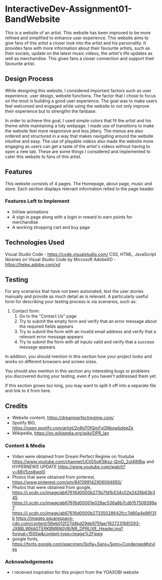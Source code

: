 # InteractiveDev-Assignment01-BandWebsite

This is a website of an artist. This website has been improved to be more refined and simplified to enhance user experience. This website aims to give fans of this artist a closer look into the artist and his personality. It provides fans with more information about their favourite artists, such as their socials, update on the latest music videos, the artist's life updates as well as merchandise. This gives fans a closer connection and support their favourite artist.
 
## Design Process

While designing this website, I considered important factors such as user experience, user design, website functions. The factor that I chose to focus on the most is building a good user experience. The goal was to make users feel welcomed and engaged while using the website to not only improve their experience but to strengthn the fanbase. 

In order to achieve this goal, I used simple colors that fit the artist and his theme while maintaining a tidy webpage. I made use of transitions to make the website feel more responsive and less jittery. The menus are also ordered and structured in a way that makes navigating around the website intuitive and easy. The use of playable videos also made the website more engaging as users can get a taste of the artist's videos without having to open a new tab. These are some things I considered and implemented to cater this website to fans of this artist. 

## Features

This website consists of 4 pages. The Homepage, about page, music and store. Each section displays relevant information relted to the page header.

### Features Left to Implement
- InView animations
- A sign in page along with a login in reward to earn points for merchandise
- A working shopping cart and buy page

## Technologies Used

Visual Studio Code - https://code.visualstudio.com/
CSS, HTML, JavaScript libraries on Visual Studio Code by Microsoft
AdobeXD - https://helpx.adobe.com/xd

## Testing

For any scenarios that have not been automated, test the user stories manually and provide as much detail as is relevant. A particularly useful form for describing your testing process is via scenarios, such as:

1. Contact form:
    1. Go to the "Contact Us" page
    2. Try to submit the empty form and verify that an error message about the required fields appears
    3. Try to submit the form with an invalid email address and verify that a relevant error message appears
    4. Try to submit the form with all inputs valid and verify that a success message appears.

In addition, you should mention in this section how your project looks and works on different browsers and screen sizes.

You should also mention in this section any interesting bugs or problems you discovered during your testing, even if you haven't addressed them yet.

If this section grows too long, you may want to split it off into a separate file and link to it from here.

## Credits

- Website content, https://dreamperfectregime.com/
- Spotify BIO, https://open.spotify.com/artist/2o8gT0fQmFxGNbowbdgeZe
- Wikipedia, https://en.wikipedia.org/wiki/DPR_Ian

### Content & Media

- Video were obtained from Dream Perfect Regime on Youtube https://www.youtube.com/channel/UCtG5oKSlksz-QmD_2uI4WBw and HYPERNEWS UPDATE https://www.youtube.com/watch?v=88V5zp8wqI0
- Photos that were obtained from pinterest, https://www.pinterest.com/pin/841399142906094650/
- Photos that were obtained from google, 
https://i.scdn.co/image/ab67616d0000b273b7fd1b534c02e2426b63b345
https://i.scdn.co/image/ab67616d00001e028ac536a8b7cdb157509399a7
https://i.scdn.co/image/ab67616d0000b27335028642fcc7d80a4e96f31b
https://images.squarespace-cdn.com/content/56eb012f27d4bd29de975fae/1627231681293-JX8BLWNAGTERKBM8N0VB/NR_DPRLIVE_Header.jpg?format=1500w&content-type=image%2Fjpeg
- google fonts, https://fonts.google.com/specimen/Sofia+Sans+Semi+Condensed#styles

### Acknowledgements

- I received inspiration for this project from the YOASOBI website
